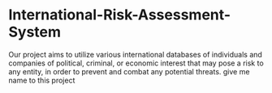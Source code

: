 # International-Risk-Assessment-System
Our project aims to utilize various international databases of individuals and companies of political, criminal, or economic interest that may pose a risk to any entity, in order to prevent and combat any potential threats. give me name to this project
